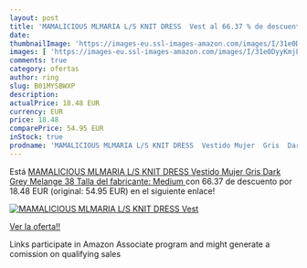 ```yaml
---
layout: post
title: 'MAMALICIOUS MLMARIA L/S KNIT DRESS  Vest al 66.37 % de descuento'
date: 
thumbnailImage: 'https://images-eu.ssl-images-amazon.com/images/I/31e0DyyKmjL._SL200_.jpg'
images: [ 'https://images-eu.ssl-images-amazon.com/images/I/31e0DyyKmjL._SL200_.jpg' ]
comments: true
category: ofertas
author: ring
slug: B01MYSBWXP
description:
actualPrice: 18.48 EUR
currency: EUR
price: 18.48
comparePrice: 54.95 EUR
inStock: true
prodname: 'MAMALICIOUS MLMARIA L/S KNIT DRESS  Vestido Mujer  Gris  Dark Grey Melange   38  Talla del fabricante: Medium '
---
```


Está [MAMALICIOUS MLMARIA L/S KNIT DRESS  Vestido Mujer  Gris  Dark Grey Melange   38  Talla del fabricante: Medium ](https://www.amazon.es/dp/B01MYSBWXP/?tag=tolees-21) con 66.37 de descuento por 18.48 EUR (original: 54.95 EUR) en el siguiente enlace!

[![MAMALICIOUS MLMARIA L/S KNIT DRESS  Vest](https://images-eu.ssl-images-amazon.com/images/I/31e0DyyKmjL._SL200_.jpg)](https://www.amazon.es/dp/B01MYSBWXP/?tag=tolees-21)

[Ver la oferta!!](https://www.amazon.es/dp/B01MYSBWXP/?tag=tolees-21)

Links participate in Amazon Associate program and might generate a comission on qualifying sales


